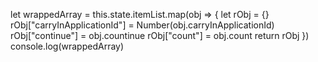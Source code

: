 let wrappedArray = this.state.itemList.map(obj => {
    let rObj = {}
    rObj["carryInApplicationId"] = Number(obj.carryInApplicationId)
    rObj["continue"] = obj.countinue
    rObj["count"] = obj.count
    return rObj
 })
  console.log(wrappedArray)